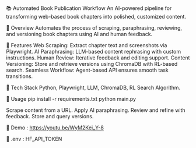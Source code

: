 📚 Automated Book Publication Workflow
An AI-powered pipeline for transforming web-based book chapters into polished, customized content.

🔹 Overview
Automates the process of scraping, paraphrasing, reviewing, and versioning book chapters using AI and human feedback.

🔹 Features
Web Scraping: Extract chapter text and screenshots via Playwright.
AI Paraphrasing: LLM-based content rephrasing with custom instructions.
Human Review: Iterative feedback and editing support.
Content Versioning: Store and retrieve versions using ChromaDB with RL-based search.
Seamless Workflow: Agent-based API ensures smooth task transitions.

🔹 Tech Stack
Python, Playwright, LLM, ChromaDB, RL Search Algorithm.

🔹 Usage
pip install -r requirements.txt
python main.py

Scrape content from a URL.
Apply AI paraphrasing.
Review and refine with feedback.
Store and query versions.

🔹 Demo : https://youtu.be/WyM2Kei_Y-8

🔹 .env : HF_API_TOKEN

